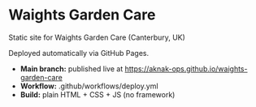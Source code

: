 # Waights Garden Care

Static site for Waights Garden Care (Canterbury, UK)

Deployed automatically via GitHub Pages.
- **Main branch:** published live at https://aknak-ops.github.io/waights-garden-care
- **Workflow:** .github/workflows/deploy.yml
- **Build:** plain HTML + CSS + JS (no framework)
